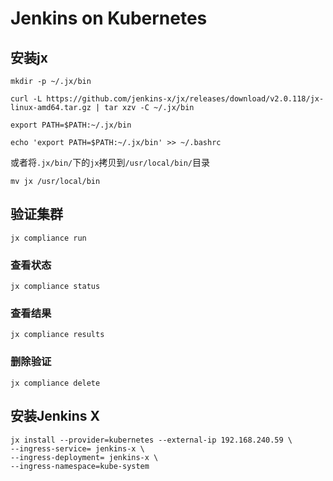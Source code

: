# Jenkins on Kubernetes

## 安装jx

```
mkdir -p ~/.jx/bin
```

```
curl -L https://github.com/jenkins-x/jx/releases/download/v2.0.118/jx-linux-amd64.tar.gz | tar xzv -C ~/.jx/bin
```

```
export PATH=$PATH:~/.jx/bin
```

```
echo 'export PATH=$PATH:~/.jx/bin' >> ~/.bashrc
```

或者将`.jx/bin/`下的`jx`拷贝到`/usr/local/bin/`目录

```
mv jx /usr/local/bin
```

## 验证集群

```
jx compliance run
```

### 查看状态

```
jx compliance status
```

### 查看结果

```
jx compliance results
```

### 删除验证

```
jx compliance delete
```

## 安装Jenkins X

```
jx install --provider=kubernetes --external-ip 192.168.240.59 \
--ingress-service= jenkins-x \
--ingress-deployment= jenkins-x \
--ingress-namespace=kube-system
```

